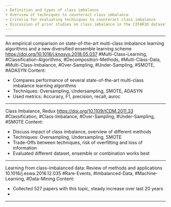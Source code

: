 ```yaml
---
- Definition and types of class imbalance
- Overview of techniques to counteract class imbalance
- Criteria for evaluating techniques to counteract class imbalance
- Discussion of prior studies on class imbalance in the CIFAR10 dataset
---
```


---
An empirical comparison on state-of-the-art multi-class imbalance learning algorithms and a new diversified ensemble learning scheme
https://doi.org/10.1016/j.knosys.2018.05.037
#Multi-Class-Learning, #Classification-Algorithms, #Decomposition-Methods, #Multi-Class-Data, #Multi-Class-Imbalance, #Over-Sampling, #Under-Sampling, #SMOTE, #ADASYN
Content:
- Compares performance of several state-of-the-art multi-class imbalance learning algorithms
- Techniques: Oversampling, Undersampling, SMOTE, ADASYN
- Used metrics: Accuracy, F1, precision, recall, auroc
---
Class Imbalance, Redux
https://doi.org/10.1109/ICDM.2011.33
#Classification, #Class-Imbalance, #Over-Sampling, #Under-Sampling, #SMOTE
Content:
- Discuss impact of class imbalance, overview of different methods
- Techniques: Oversampling, Undersampling, SMOTE
- Trade-Offs between techniques, risk of overfitting and loss of information
- Evaluated different dataset, ensemble or combination works best
---
Learning from class-imbalanced data: Review of methods and applications
10.1016/j.eswa.2016.12.035
#Rare-Events, #Imbalanced-Data, #Machine-Learning, #Data-Mining
Content:
- Collected 527 papers with this topic, steady increase over last 20 years
- 
---

